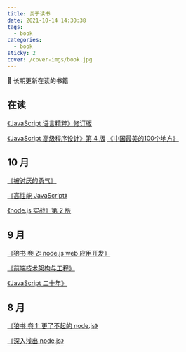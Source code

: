 ```yaml
---
title: 关于读书
date: 2021-10-14 14:30:38
tags:
  - book
categories:
  - book
sticky: 2
cover: /cover-imgs/book.jpg
---
```


📖 长期更新在读的书籍

<!-- more -->


## 在读

[《JavaScript 语言精粹》修订版](https://book.douban.com/subject/11874748/)

[《JavaScript 高级程序设计》第 4 版](https://book.douban.com/subject/35175321/)
[《中国最美的100个地方》](https://book.douban.com/subject/10808725/)

## 10 月

[《被讨厌的勇气》](https://book.douban.com/subject/26369699/)

[《高性能 JavaScript》](https://book.douban.com/subject/5362856/)

[《node.js 实战》第 2 版](https://book.douban.com/subject/30288107/)

## 9 月

[《狼书 卷 2: node.js web 应用开发》](https://book.douban.com/subject/34933584/)

[《前端技术架构与工程》](https://book.douban.com/subject/34919554/)

[《JavaScript 二十年》](https://book.douban.com/subject/35446937/)

## 8 月

[《狼书 卷 1: 更了不起的 node.js》](https://book.douban.com/subject/33950116/)

[《深入浅出 node.js》](https://book.douban.com/subject/25768396/)
